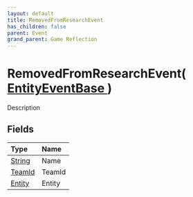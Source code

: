 ```yaml
---
layout: default
title: RemovedFromResearchEvent
has_children: false
parent: Event
grand_parent: Game Reflection
---
```

# RemovedFromResearchEvent( [ EntityEventBase ](/riftbreaker-wiki/docs/game-reflection/events/entity_event_base/) )
Description 

## Fields

| Type | Name |
|:----------|:--------------|
| [String](/riftbreaker-wiki/docs/game-reflection/components/string/) | Name |
| [TeamId](/riftbreaker-wiki/docs/game-reflection/classes/team_id/) | TeamId |
| [Entity](/riftbreaker-wiki/docs/game-reflection/classes/entity/) | Entity |

